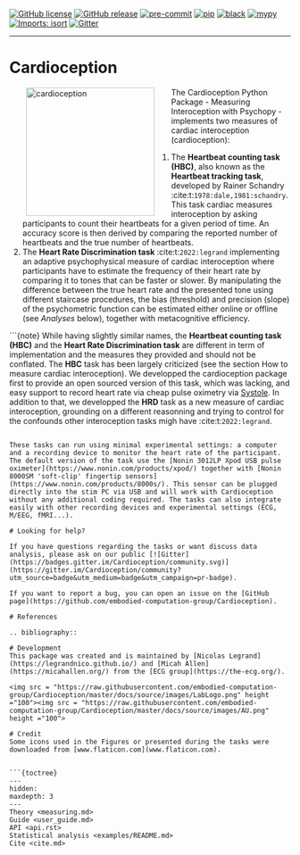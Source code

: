 [![GitHub license](https://img.shields.io/github/license/embodied-computation-group/Cardioception)](https://github.com/embodied-computation-group/Cardioception/blob/master/LICENSE) [![GitHub release](https://img.shields.io/github/release/embodied-computation-group/Cardioception)](https://GitHub.com/embodied-computation-group/Cardioception/releases/) [![pre-commit](https://img.shields.io/badge/pre--commit-enabled-brightgreen?logo=pre-commit&logoColor=white)](https://github.com/pre-commit/pre-commit) [![pip](https://badge.fury.io/py/cardioception.svg)](https://badge.fury.io/py/cardioception) [![black](https://img.shields.io/badge/code%20style-black-000000.svg)](https://github.com/psf/black) [![mypy](http://www.mypy-lang.org/static/mypy_badge.svg)](http://mypy-lang.org/) [![Imports: isort](https://img.shields.io/badge/%20imports-isort-%231674b1?style=flat&labelColor=ef8336)](https://pycqa.github.io/isort/) [![Gitter](https://badges.gitter.im/Cardioception/community.svg)](https://gitter.im/Cardioception/community?utm_source=badge&utm_medium=badge&utm_campaign=pr-badge)

***

# Cardioception

<img src="https://raw.githubusercontent.com/embodied-computation-group/Cardioception/master/docs/source/images/logo.png" align="left" alt="cardioception" height="230" HSPACE=30>

The Cardioception Python Package - Measuring Interoception with Psychopy - implements two measures of cardiac interoception (cardioception):

1. The **Heartbeat counting task (HBC)**, also known as the **Heartbeat tracking task**, developed by Rainer Schandry :cite:t:`1978:dale,1981:schandry`. This task cardiac measures interoception by asking participants to count their heartbeats for a given period of time. An accuracy score is then derived by comparing the reported number of heartbeats and the true number of heartbeats.
2. The **Heart Rate Discrimination task** :cite:t:`2022:legrand` implementing an adaptive psychophysical measure of cardiac interoception where participants have to estimate the frequency of their heart rate by comparing it to tones that can be faster or slower. By manipulating the difference between the true heart rate and the presented tone using different staircase procedures, the bias (threshold) and precision (slope) of the psychometric function can be estimated either online or offline (see *Analyses* below), together with metacognitive efficiency.

```{note} While having slightly similar names, the **Heartbeat counting task (HBC)** and the **Heart Rate Discrimination task** are different in term of implementation and the measures they provided and should not be conflated. The **HBC** task has been largely criticized (see the section How to measure cardiac interoception). We developped the cardioception package first to provide an open sourced version of this task, which was lacking, and easy support to record heart rate via cheap pulse oximetry via [Systole](https://github.com/embodied-computation-group/systole). In addition to that, we developped the **HRD** task as a new measure of cardiac interoception, grounding on a different reasonning and trying to control for the confounds other interoception tasks migh have :cite:t:`2022:legrand`.
```

These tasks can run using minimal experimental settings: a computer and a recording device to monitor the heart rate of the participant. The default version of the task use the [Nonin 3012LP Xpod USB pulse oximeter](https://www.nonin.com/products/xpod/) together with [Nonin 8000SM 'soft-clip' fingertip sensors](https://www.nonin.com/products/8000s/). This sensor can be plugged directly into the stim PC via USB and will work with Cardioception without any additional coding required. The tasks can also integrate easily with other recording devices and experimental settings (ECG, M/EEG, fMRI...).

# Looking for help?

If you have questions regarding the tasks or want discuss data analysis, please ask on our public [![Gitter](https://badges.gitter.im/Cardioception/community.svg)](https://gitter.im/Cardioception/community?utm_source=badge&utm_medium=badge&utm_campaign=pr-badge).

If you want to report a bug, you can open an issue on the [GitHub page](https://github.com/embodied-computation-group/Cardioception).

# References

.. bibliography::

# Development
This package was created and is maintained by [Nicolas Legrand](https://legrandnico.github.io/) and [Micah Allen](https://micahallen.org/) from the [ECG group](https://the-ecg.org/).

<img src = "https://raw.githubusercontent.com/embodied-computation-group/Cardioception/master/docs/source/images/LabLogo.png" height ="100"><img src = "https://raw.githubusercontent.com/embodied-computation-group/Cardioception/master/docs/source/images/AU.png" height ="100">

# Credit
Some icons used in the Figures or presented during the tasks were downloaded from [www.flaticon.com](www.flaticon.com).


```{toctree}
---
hidden:
maxdepth: 3
---
Theory <measuring.md>
Guide <user_guide.md>
API <api.rst>
Statistical analysis <examples/README.md>
Cite <cite.md>
```
